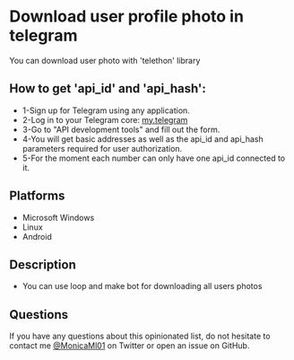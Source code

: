 # Download user profile photo in telegram
You can download user photo with 'telethon' library

## How to get 'api_id' and 'api_hash':
- 1-Sign up for Telegram using any application.
- 2-Log in to your Telegram core: [my.telegram](https://my.telegram.org.)
- 3-Go to "API development tools" and fill out the form.
- 4-You will get basic addresses as well as the api_id and api_hash parameters required for user authorization.
- 5-For the moment each number can only have one api_id connected to it.



## Platforms

- Microsoft Windows
- Linux
- Android


## Description

- You can use loop and make bot for downloading all users photos

## Questions

If you have any questions about this opinionated list, do not hesitate to contact me [@MonicaMl01](https://twitter.com/MonicaMl01) on Twitter or open an issue on GitHub.